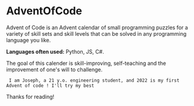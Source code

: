 # AdventOfCode

Advent of Code is an Advent calendar of small programming puzzles for a variety of skill sets and skill levels that can be solved in any programming language you like.

**Languages often used:** Python, JS, C#.

The goal of this calender is skill-improving, self-teaching and the improvement of one's will to challenge. 

`` I am Joseph, a 21 y.o. engineering student, and 2022 is my first Advent of code ! I'll try my best``

Thanks for reading!




